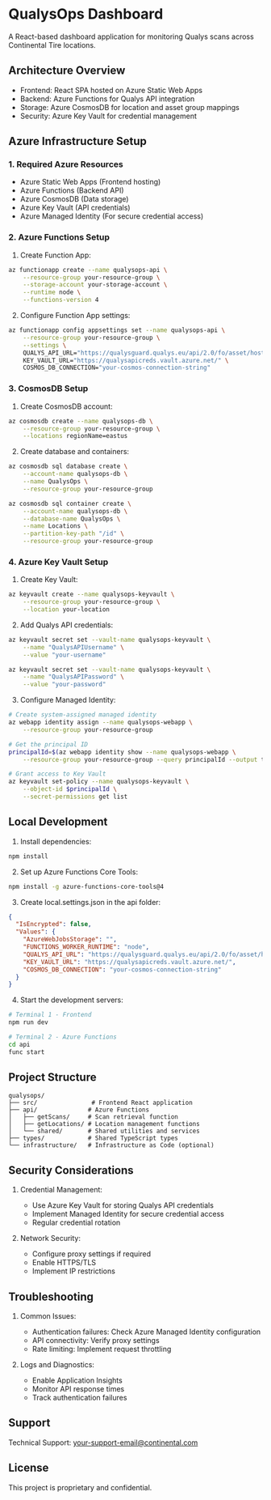 # QualysOps Dashboard

A React-based dashboard application for monitoring Qualys scans across Continental Tire locations.

## Architecture Overview

- Frontend: React SPA hosted on Azure Static Web Apps
- Backend: Azure Functions for Qualys API integration
- Storage: Azure CosmosDB for location and asset group mappings
- Security: Azure Key Vault for credential management

## Azure Infrastructure Setup

### 1. Required Azure Resources

- Azure Static Web Apps (Frontend hosting)
- Azure Functions (Backend API)
- Azure CosmosDB (Data storage)
- Azure Key Vault (API credentials)
- Azure Managed Identity (For secure credential access)

### 2. Azure Functions Setup

1. Create Function App:
```bash
az functionapp create --name qualysops-api \
    --resource-group your-resource-group \
    --storage-account your-storage-account \
    --runtime node \
    --functions-version 4
```

2. Configure Function App settings:
```bash
az functionapp config appsettings set --name qualysops-api \
    --resource-group your-resource-group \
    --settings \
    QUALYS_API_URL="https://qualysguard.qualys.eu/api/2.0/fo/asset/host/vm/detection/" \
    KEY_VAULT_URL="https://qualysapicreds.vault.azure.net/" \
    COSMOS_DB_CONNECTION="your-cosmos-connection-string"
```

### 3. CosmosDB Setup

1. Create CosmosDB account:
```bash
az cosmosdb create --name qualysops-db \
    --resource-group your-resource-group \
    --locations regionName=eastus
```

2. Create database and containers:
```bash
az cosmosdb sql database create \
    --account-name qualysops-db \
    --name QualysOps \
    --resource-group your-resource-group

az cosmosdb sql container create \
    --account-name qualysops-db \
    --database-name QualysOps \
    --name Locations \
    --partition-key-path "/id" \
    --resource-group your-resource-group
```

### 4. Azure Key Vault Setup

1. Create Key Vault:
```bash
az keyvault create --name qualysops-keyvault \
    --resource-group your-resource-group \
    --location your-location
```

2. Add Qualys API credentials:
```bash
az keyvault secret set --vault-name qualysops-keyvault \
    --name "QualysAPIUsername" \
    --value "your-username"

az keyvault secret set --vault-name qualysops-keyvault \
    --name "QualysAPIPassword" \
    --value "your-password"
```

3. Configure Managed Identity:
```bash
# Create system-assigned managed identity
az webapp identity assign --name qualysops-webapp \
    --resource-group your-resource-group

# Get the principal ID
principalId=$(az webapp identity show --name qualysops-webapp \
    --resource-group your-resource-group --query principalId --output tsv)

# Grant access to Key Vault
az keyvault set-policy --name qualysops-keyvault \
    --object-id $principalId \
    --secret-permissions get list
```

## Local Development

1. Install dependencies:
```bash
npm install
```

2. Set up Azure Functions Core Tools:
```bash
npm install -g azure-functions-core-tools@4
```

3. Create local.settings.json in the api folder:
```json
{
  "IsEncrypted": false,
  "Values": {
    "AzureWebJobsStorage": "",
    "FUNCTIONS_WORKER_RUNTIME": "node",
    "QUALYS_API_URL": "https://qualysguard.qualys.eu/api/2.0/fo/asset/host/vm/detection/",
    "KEY_VAULT_URL": "https://qualysapicreds.vault.azure.net/",
    "COSMOS_DB_CONNECTION": "your-cosmos-connection-string"
  }
}
```

4. Start the development servers:
```bash
# Terminal 1 - Frontend
npm run dev

# Terminal 2 - Azure Functions
cd api
func start
```

## Project Structure

```
qualysops/
├── src/               # Frontend React application
├── api/              # Azure Functions
│   ├── getScans/     # Scan retrieval function
│   ├── getLocations/ # Location management functions
│   └── shared/       # Shared utilities and services
├── types/            # Shared TypeScript types
└── infrastructure/   # Infrastructure as Code (optional)
```

## Security Considerations

1. Credential Management:
   - Use Azure Key Vault for storing Qualys API credentials
   - Implement Managed Identity for secure credential access
   - Regular credential rotation

2. Network Security:
   - Configure proxy settings if required
   - Enable HTTPS/TLS
   - Implement IP restrictions

## Troubleshooting

1. Common Issues:
   - Authentication failures: Check Azure Managed Identity configuration
   - API connectivity: Verify proxy settings
   - Rate limiting: Implement request throttling

2. Logs and Diagnostics:
   - Enable Application Insights
   - Monitor API response times
   - Track authentication failures

## Support

Technical Support: your-support-email@continental.com

## License

This project is proprietary and confidential.

